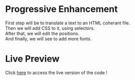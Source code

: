 # Progressive Enhancement

First step will be to translate a text to an HTML coherant file.<br />
Then we will add CSS to it, using selectors. <br />
After that, we will edit the positions. <br />
And finally, we will see to add more fonts.

# Live Preview
Click [here](https://github.com/GeorisVal/progressive-enhancement) to access the live version of the code !